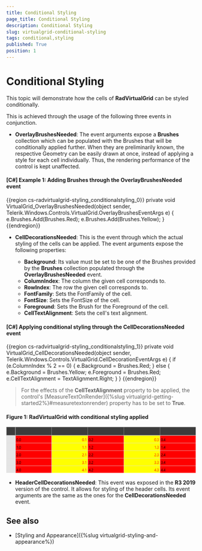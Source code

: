 ```yaml
---
title: Conditional Styling
page_title: Conditional Styling
description: Conditional Styling
slug: virtualgrid-conditional-styling
tags: conditional,styling
published: True
position: 1
---
```


# Conditional Styling

This topic will demonstrate how the cells of __RadVirtualGrid__ can be styled conditionally.

This is achieved through the usage of the following three events in conjunction.

* __OverlayBrushesNeeded__: The event arguments expose a __Brushes__ collection which can be populated with the Brushes that will be conditionally applied further. When they are preliminarily known, the respective Geometry can be easily drawn at once, instead of applying a style for each cell individually. Thus, the rendering performance of the control is kept unaffected.

#### __[C#] Example 1: Adding Brushes through the OverlayBrushesNeeded event__

{{region cs-radvirtualgrid-styling_conditionalstyling_0}}
	private void VirtualGrid_OverlayBrushesNeeded(object sender, 
            Telerik.Windows.Controls.VirtualGrid.OverlayBrushesEventArgs e)
        {
            e.Brushes.Add(Brushes.Red);
            e.Brushes.Add(Brushes.Yellow);
        }
{{endregion}}

* __CellDecorationsNeeded__: This is the event through which the actual styling of the cells can be applied. The event arguments expose the following properties:

	- __Background__: Its value must be set to be one of the Brushes provided by the __Brushes__ collection populated through the __OverlayBrushesNeeded__ event.
	- __ColumnIndex__: The column the given cell corresponds to.
	- __RowIndex__: The row the given cell corresponds to.
	- __FontFamily__: Sets the FontFamily of the cell.
	- __FontSize__: Sets the FontSize of the cell.
	- __Foreground__: Sets the Brush for the Foreground of the cell.
	- __CellTextAlignment__: Sets the cell's text alignment.

#### __[C#] Applying conditional styling through the CellDecorationsNeeded event__

{{region cs-radvirtualgrid-styling_conditionalstyling_1}}
	private void VirtualGrid_CellDecorationsNeeded(object sender, 
            Telerik.Windows.Controls.VirtualGrid.CellDecorationEventArgs e)
        {
            if (e.ColumnIndex % 2 == 0)
            {
                e.Background = Brushes.Red;
            }
            else
            {
                e.Background = Brushes.Yellow;
                e.Foreground = Brushes.Red;
                e.CellTextAlignment = TextAlignment.Right;
            }
        }
{{endregion}}

>For the effects of the **CellTextAlignment** property to be applied, the control's [MeasureTextOnRender]({%slug virtualgrid-getting-started2%}#measuretextonrender) property has to be set to **True**.

#### __Figure 1: RadVirtualGrid with conditional styling applied__

![RadVirtualGrid with conditional styling applied](images/RadVirtualGrid_Styling_02.png)

* __HeaderCellDecorationsNeeded__: This event was exposed in the __R3 2019__ version of the control. It allows for styling of the header cells. Its event arguments are the same as the ones for the __CellDecorationsNeeded__ event.

## See also

* [Styling and Appearance]({%slug virtualgrid-styling-and-appearance%})